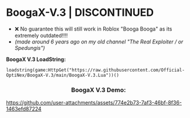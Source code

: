 # BoogaX-V.3 | **DISCONTINUED**
- ❌ No guarantee this will still work in Roblox "Booga Booga" as its extremely outdated!!!!
- *(made around 6 years ago on my old channel "The Real Exploiter / or Spedungis")*

**BoogaX V.3 LoadString:**
```
loadstring(game:HttpGet("https://raw.githubusercontent.com/Official-OptiNex/BoogaX-V.3/main/BoogaX-V.3.Lua"))()
```

<h3 align="center">BoogaX V.3 Demo:</h3>

https://github.com/user-attachments/assets/774e2b73-7af3-46bf-8f36-1463efd87224

